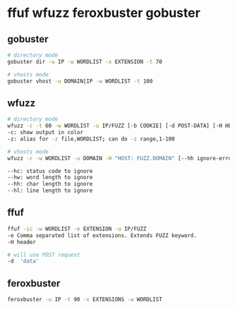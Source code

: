 # ffuf wfuzz feroxbuster gobuster

## gobuster

```bash
# directory mode
gobuster dir -u IP -w WORDLIST -x EXTENSION -t 70

# vhosts mode
gobuster vhost -u DOMAIN|IP -w WORDLIST -t 100
```

## wfuzz

```bash
# directory mode
wfuzz -c -t 60 -w WORDLIST -u IP/FUZZ [-b COOKIE] [-d POST-DATA] [-H HEADER] [-z TYPE,PAYLOAD]
-c: show output in color
-z: alias for -z file,WORDLIST; can do -z range,1-100

# vhosts mode
wfuzz -c -w WORDLIST -u DOMAIN -H "HOST: FUZZ.DOMAIN" [--hh ignore-errors-chars]

--hc: status code to ignore
--hw: word length to ignore
--hh: char length to ignore
--hl: line length to ignore
```

## ffuf

```bash
ffuf -ic -w WORDLIST -e EXTENSION -u IP/FUZZ
-e Comma separated list of extensions. Extends FUZZ keyword.
-H header

# will use POST request
-d  'data'
```

## feroxbuster

```bash
feroxbuster -u IP -t 90 -x EXTENSIONS -w WORDLIST
```

##
